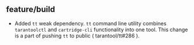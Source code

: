 ## feature/build

* Added `tt` weak dependency. `tt` command line utility combines
  `tarantoolctl` and `cartridge-cli` functionality into one tool.
  This change is a part of pushing `tt` to public ( tarantool/tt#286 ).
